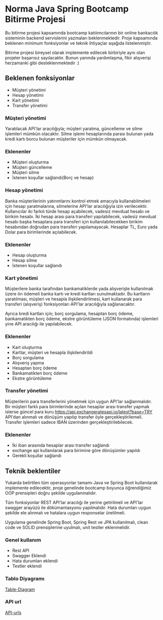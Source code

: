 # Norma Java Spring Bootcamp Bitirme Projesi

Bu bitirme projesi kapsamında bootcamp katılımcılarının bir online bankacılık sisteminin backend servislerini yazmaları beklenmektedir. Proje kapsamında beklenen minimum fonksiyonlar ve teknik ihtiyaçlar aşağıda listelenmiştir.

Bitirme projesi bireysel olarak implemente edilecek birbiriyle aynı olan projeler başarısız sayılacaktır. Bunun yanında yardımlaşma, fikir alışverişi herzamanki gibi desteklenmektedir :)

## Beklenen fonksiyonlar
* Müşteri yönetimi
* Hesap yönetimi
* Kart yönetimi
* Transfer yönetimi

### Müşteri yönetimi
Yaratılacak API'lar aracılığıyla; müşteri yaratma, güncelleme ve silme işlemleri mümkün olacaktır. Silme işlemi hesaplarında parası bulunan yada kredi kartı borcu bulunan müşteriler için mümkün olmayacak.

### Eklenenler
* Müşteri oluşturma
* Müşteri güncelleme
* Müşteri silme
* İstenen koşullar sağlandı(Borç ve hesap)

### Hesap yönetimi
Banka müşterilerinin yatırımlarını kontrol etmek amacıyla kullanabilmeleri için hesap yaratmalarına, silmelerine API'lar aracılığıyla izin verilecektir. Kullanıcılar iki farkılı türde hesap açabilecek, vadesiz mevduat hesabı ve birikim hesabı. İki hesap arası para transferi yapılabilecek, vadesiz mevduat hesabı başka hesaplara para transferi için kullanılabilecekken birikim hesabından doğrudan para transferi yapılamayacak. Hesaplar TL, Euro yada Dolar para birimlerinde açılabilecek.

### Eklenenler
* Hesap oluşturma
* Hesap silme
* İstenen koşullar sağlandı

### Kart yönetimi
Müşterilere banka tarafından bankamatiklerde yada alışverişte kullanılmak üzere ön ödemeli banka kartı ve kredi kartları sunulmaktadır. Bu kartların yaratılması, müşteri ve hesapla ilişkilendirilmesi, kart kullanarak para transferi (alışveriş) fonksiyonları API'lar aracılığıyla sağlanacaktır.

Ayrıca kredi kartları için; borç sorgulama, hesaptan borç ödeme, bankamatikten borç ödeme, ekstre görüntüleme (JSON formatında) işlemleri yine API aracılığı ile yapılabilecek.

### Eklenenler
* Kart oluşturma
* Kartlar, müşteri ve hesapla ilişkilendirildi
* Borç sorgulama
* Alışveriş yapma
* Hesaptan borç ödeme
* Bankamatikten borç ödeme
* Ekstre görüntüleme

### Transfer yönetimi
Müşterilerin para transferlerini yönetmek için uygun API'lar sağlanmalıdır. Bir müşteri farklı para birimlerinde açılan hesaplar arası transfer yapmak isterse güncel para kuru https://api.exchangeratesapi.io/latest?base=TRY API'dan alınmalı ve dönüşüm yapılıp transfer öyle gerçekleştirilemeli. Transfer işlemleri sadece IBAN üzerinden gerçekleştirilebilecek.

### Eklenenler
* İki iban arasında hesaplar arası transfer sağlandı
* exchange api kullanılarak para birimine göre dönüşümler yapıldı
* Gerekli koşullar sağlandı

## Teknik beklentiler
Yukarda belirtilen tüm operasyonlar tamamı Java ve Spring Boot kullanılarak implemente edilecektir, proje genelinde bootcamp boyunca öğrendiğimiz OOP prensipleri doğru şekilde uygulanmalıdır. 

Tüm fonksiyonlar REST API'lar aracılığı ile yerine getirilmeli ve API'lar swagger arayüzü ile dökümantasyonu yapılmalıdır. Hata durumları uygun şekilde ele alınmalı ve hatalara uygun responselar üretilmeli.

Uygulama genelinde Spring Boot, Spring Rest ve JPA kullanılmalı, clean code ve SOLID prensiplerine uyulmalı, unit testler eklenmelidir.

### Genel kullanım

* Rest API
* Swagger Eklendi
* Hata durumları eklendi
* Testler eklendi

### Tablo Diyagramı

[Table-Diagram](diagrams-and-urls/Table-Diagram.png)

### API url

[API-urls](velihan-gözek-norma-final-project/diagrams-and-urls/API-urls.png)
